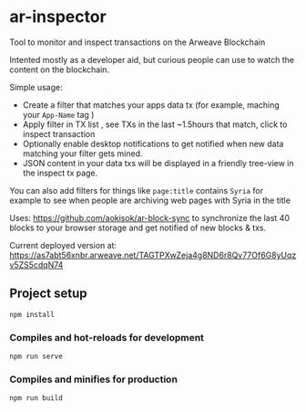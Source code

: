 # ar-inspector

Tool to monitor and inspect transactions on the Arweave Blockchain 

Intented mostly as a developer aid, but curious people can use to watch the content on the blockchain.

Simple usage: 

- Create a filter that matches your apps data tx (for example, maching your `App-Name` tag ) 
- Apply filter in TX list , see TXs in the last ~1.5hours that match, click to inspect transaction
- Optionally enable desktop notifications to get notified when new data matching your filter gets mined. 
- JSON content in your data txs will be displayed in a friendly tree-view in the inspect tx page. 

 
 You can also add filters for things like `page:title` contains `Syria` for example to see when people are archiving
 web pages with Syria in the title


Uses: https://github.com/aokisok/ar-block-sync to synchronize the last 40 blocks to your browser storage and get 
notified of new blocks & txs. 


Current deployed version at: https://as7abt56xnbr.arweave.net/TAGTPXwZeja4g8ND6r8Qv77Of6G8yUqzv5ZS5cdqN74




## Project setup
```
npm install
```

### Compiles and hot-reloads for development
```
npm run serve
```

### Compiles and minifies for production
```
npm run build
```

